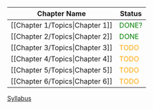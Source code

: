 

| Chapter Name                    | Status                                 |
| ------------------------------- | -------------------------------------- |
| [[Chapter 1/Topics\|Chapter 1]] | <font style="color:green">DONE?</font> |
| [[Chapter 2/Topics\|Chapter 2]] | <font style="color:green">DONE</font>  |
| [[Chapter 3/Topics\|Chapter 3]] | <font style="color:orange">TODO</font> |
| [[Chapter 4/Topics\|Chapter 4]] | <font style="color:orange">TODO</font> |
| [[Chapter 5/Topics\|Chapter 5]] | <font style="color:orange">TODO</font> |
| [[Chapter 6/Topics\|Chapter 6]] | <font style="color:orange">TODO</font> |

[Syllabus](https://drive.google.com/drive/u/0/folders/1VnLYdYMj5szc1HvMC2Iw9OKI2FyXr0wH)
